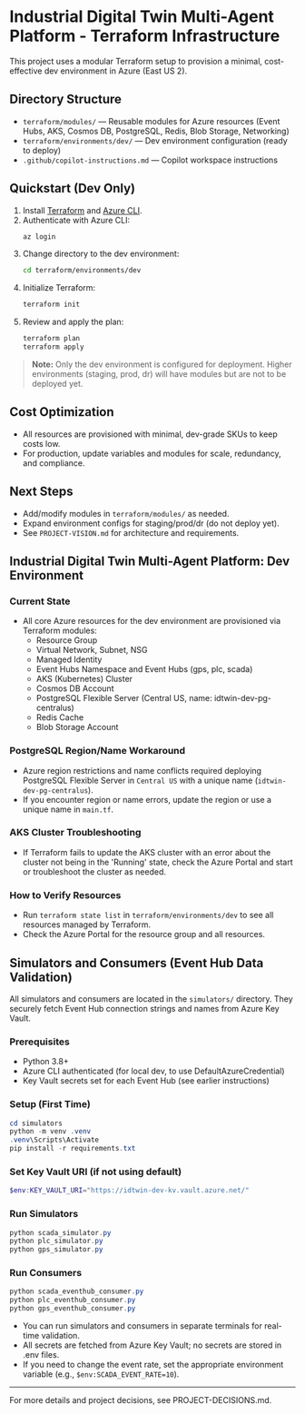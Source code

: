 # Industrial Digital Twin Multi-Agent Platform - Terraform Infrastructure

This project uses a modular Terraform setup to provision a minimal, cost-effective dev environment in Azure (East US 2).

## Directory Structure

- `terraform/modules/` — Reusable modules for Azure resources (Event Hubs, AKS, Cosmos DB, PostgreSQL, Redis, Blob Storage, Networking)
- `terraform/environments/dev/` — Dev environment configuration (ready to deploy)
- `.github/copilot-instructions.md` — Copilot workspace instructions

## Quickstart (Dev Only)

1. Install [Terraform](https://www.terraform.io/downloads.html) and [Azure CLI](https://docs.microsoft.com/en-us/cli/azure/install-azure-cli).
2. Authenticate with Azure CLI:
   ```sh
   az login
   ```
3. Change directory to the dev environment:
   ```sh
   cd terraform/environments/dev
   ```
4. Initialize Terraform:
   ```sh
   terraform init
   ```
5. Review and apply the plan:
   ```sh
   terraform plan
   terraform apply
   ```

> **Note:** Only the dev environment is configured for deployment. Higher environments (staging, prod, dr) will have modules but are not to be deployed yet.

## Cost Optimization
- All resources are provisioned with minimal, dev-grade SKUs to keep costs low.
- For production, update variables and modules for scale, redundancy, and compliance.

## Next Steps
- Add/modify modules in `terraform/modules/` as needed.
- Expand environment configs for staging/prod/dr (do not deploy yet).
- See `PROJECT-VISION.md` for architecture and requirements.

## Industrial Digital Twin Multi-Agent Platform: Dev Environment

### Current State
- All core Azure resources for the dev environment are provisioned via Terraform modules:
  - Resource Group
  - Virtual Network, Subnet, NSG
  - Managed Identity
  - Event Hubs Namespace and Event Hubs (gps, plc, scada)
  - AKS (Kubernetes) Cluster
  - Cosmos DB Account
  - PostgreSQL Flexible Server (Central US, name: idtwin-dev-pg-centralus)
  - Redis Cache
  - Blob Storage Account

### PostgreSQL Region/Name Workaround
- Azure region restrictions and name conflicts required deploying PostgreSQL Flexible Server in `Central US` with a unique name (`idtwin-dev-pg-centralus`).
- If you encounter region or name errors, update the region or use a unique name in `main.tf`.

### AKS Cluster Troubleshooting
- If Terraform fails to update the AKS cluster with an error about the cluster not being in the 'Running' state, check the Azure Portal and start or troubleshoot the cluster as needed.

### How to Verify Resources
- Run `terraform state list` in `terraform/environments/dev` to see all resources managed by Terraform.
- Check the Azure Portal for the resource group and all resources.

## Simulators and Consumers (Event Hub Data Validation)

All simulators and consumers are located in the `simulators/` directory. They securely fetch Event Hub connection strings and names from Azure Key Vault.

### Prerequisites
- Python 3.8+
- Azure CLI authenticated (for local dev, to use DefaultAzureCredential)
- Key Vault secrets set for each Event Hub (see earlier instructions)

### Setup (First Time)
```powershell
cd simulators
python -m venv .venv
.venv\Scripts\Activate
pip install -r requirements.txt
```

### Set Key Vault URI (if not using default)
```powershell
$env:KEY_VAULT_URI="https://idtwin-dev-kv.vault.azure.net/"
```

### Run Simulators
```powershell
python scada_simulator.py
python plc_simulator.py
python gps_simulator.py
```

### Run Consumers
```powershell
python scada_eventhub_consumer.py
python plc_eventhub_consumer.py
python gps_eventhub_consumer.py
```

- You can run simulators and consumers in separate terminals for real-time validation.
- All secrets are fetched from Azure Key Vault; no secrets are stored in .env files.
- If you need to change the event rate, set the appropriate environment variable (e.g., `$env:SCADA_EVENT_RATE=10`).

---

For more details and project decisions, see PROJECT-DECISIONS.md.
